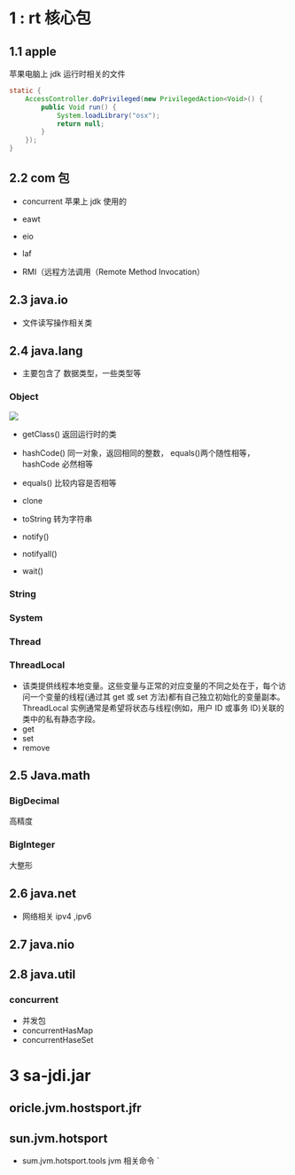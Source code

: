 # 1 : rt 核心包

## 1.1 apple

苹果电脑上 jdk 运行时相关的文件

```java
static {
    AccessController.doPrivileged(new PrivilegedAction<Void>() {
        public Void run() {
            System.loadLibrary("osx");
            return null;
        }
    });
}
```

## 2.2 com 包

- concurrent
  苹果上 jdk 使用的
- eawt

- eio

- laf
- RMI（远程方法调用（Remote Method Invocation）

## 2.3 java.io

- 文件读写操作相关类

## 2.4 java.lang

- 主要包含了 数据类型，一些类型等

### Object

![](https://riverluooo.oss-cn-beijing.aliyuncs.com/img/20190812160128.png)

- getClass()
  返回运行时的类
- hashCode()
  同一对象，返回相同的整数，
  equals()两个随性相等，hashCode 必然相等
- equals()
  比较内容是否相等
- clone
- toString
  转为字符串
- notify()

- notifyall()
- wait()

### String

### System

### Thread

### ThreadLocal

- 该类提供线程本地变量。这些变量与正常的对应变量的不同之处在于，每个访问一个变量的线程(通过其 get 或 set 方法)都有自己独立初始化的变量副本。ThreadLocal 实例通常是希望将状态与线程(例如，用户 ID 或事务 ID)关联的类中的私有静态字段。
- get
- set
- remove

## 2.5 Java.math

### BigDecimal

高精度

### BigInteger

大整形

## 2.6 java.net

- 网络相关 ipv4 ,ipv6

## 2.7 java.nio

## 2.8 java.util

### concurrent

- 并发包
- concurrentHasMap
- concurrentHaseSet

# 3 sa-jdi.jar
## oricle.jvm.hostsport.jfr
## sun.jvm.hotsport
- sum.jvm.hotsport.tools
jvm 相关命令
`

